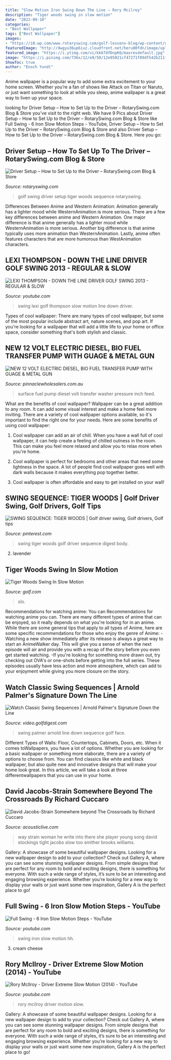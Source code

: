 ```yaml
---
title: "Slow Motion Iron Swing Down The Line ~ Rory Mcilroy"
description: "Tiger woods swing in slow motion"
date: "2022-09-10"
categories:
- "Best Wallpaper"
tags: ["Best Wallpaper"]
images:
- "https://i0.wp.com/www.rotaryswing.com/golf-lessons-blog/wp-content/uploads/2012/11/Tiger-Woods-swing-sequence-tout.jpg?fit=768%2C432&amp;ssl=1"
featuredImage: "http://dwgyu36up6iuz.cloudfront.net/heru80fdn/image/upload/c_fill,d_placeholder_thescene.jpg,fl_progressive,g_face,h_450,q_80,w_800/v1390954603/golfdigest_swing-sequence-arnold-palmer-down-the-line.jpg"
featured_image: "https://i.ytimg.com/vi/kk67dfDnpKQ/maxresdefault.jpg"
image: "https://i.pinimg.com/736x/12/e9/50/12e95021cf47271f09df542b211fa617.jpg"
ShowToc: true
author: "Enoch Yundt"
---
```



Anime wallpaper is a popular way to add some extra excitement to your home screen. Whether you’re a fan of shows like Attack on Titan or Naruto, or just want something to look at while you sleep, anime wallpaper is a great way to liven up your space.

	

		
looking for Driver Setup – How to Set Up to the Driver – RotarySwing.com Blog &amp; Store you've visit to the right web. We have 9 Pics about Driver Setup – How to Set Up to the Driver – RotarySwing.com Blog &amp; Store like Full Swing - 6 Iron Slow Motion Steps - YouTube, Driver Setup – How to Set Up to the Driver – RotarySwing.com Blog &amp; Store and also Driver Setup – How to Set Up to the Driver – RotarySwing.com Blog &amp; Store. Here you go:
		
    
## Driver Setup – How To Set Up To The Driver – RotarySwing.com Blog &amp; Store

<img loading=lazy src="https://i0.wp.com/www.rotaryswing.com/golf-lessons-blog/wp-content/uploads/2012/11/Tiger-Woods-swing-sequence-tout.jpg?fit=768%2C432&amp;ssl=1" onerror="this.onerror=null;this.src='https://tse1.mm.bing.net/th?id=OIP.ZwJEK4NDdySHdw1EVCJzcQHaEK&amp;pid=15.1';" alt="Driver Setup – How to Set Up to the Driver – RotarySwing.com Blog &amp; Store">

_Source: rotaryswing.com_

>golf swing driver setup tiger woods sequence rotaryswing. 

	

Differences Between Anime and Western Animation: Animation generally has a lighter mood while WesternAnimation is more serious.
There are a few key differences between anime and Western Animation. One major difference is that anime generally has a lighter mood while WesternAnimation is more serious. Another big difference is that anime typically uses more animation than WesternAnimation. Lastly, anime often features characters that are more humorous than WestAnimation characters.

    
## LEXI THOMPSON - DOWN THE LINE DRIVER GOLF SWING 2013 - REGULAR &amp; SLOW

<img loading=lazy src="https://i.ytimg.com/vi/yfCt0Hkwues/maxresdefault.jpg" onerror="this.onerror=null;this.src='https://tse3.mm.bing.net/th?id=OIP.QGnWNtNgAQPpo0qbtoKf2QHaEK&amp;pid=15.1';" alt="LEXI THOMPSON - DOWN THE LINE DRIVER GOLF SWING 2013 - REGULAR &amp; SLOW">

_Source: youtube.com_

>swing lexi golf thompson slow motion line down driver. 

	

Types of cool wallpaper:
There are many types of cool wallpaper, but some of the most popular include abstract art, nature scenes, and pop art. If you're looking for a wallpaper that will add a little life to your home or office space, consider something that's both stylish and classic.

    
## NEW 12 VOLT ELECTRIC DIESEL, BIO FUEL TRANSFER PUMP WITH GUAGE &amp; METAL GUN

<img loading=lazy src="http://www.pinnaclewholesalers.com.au/image/data/surface-cleaner2/banner.jpg" onerror="this.onerror=null;this.src='https://tse1.mm.bing.net/th?id=OIP.pC3fAnfWTNG0rTB2VMTDEQHaC-&amp;pid=15.1';" alt="NEW 12 VOLT ELECTRIC DIESEL, BIO FUEL TRANSFER PUMP WITH GUAGE &amp; METAL GUN">

_Source: pinnaclewholesalers.com.au_

>surface fuel pump diesel volt transfer washer pressure inch feed. 

	

What are the benefits of cool wallpaper?
Wallpaper can be a great addition to any room. It can add some visual interest and make a home feel more inviting. There are a variety of cool wallpaper options available, so it's important to find the right one for your needs. Here are some benefits of using cool wallpaper: 
1. Cool wallpaper can add an air of chill. When you have a wall full of cool wallpaper, it can help create a feeling of chilled outness in the room. This can make you feel more relaxed and allow you to relax more when you're home. 

2. Cool wallpaper is perfect for bedrooms and other areas that need some lightness in the space. A lot of people find cool wallpaper goes well with dark walls because it makes everything pop together better. 

3. Cool wallpaper is often affordable and easy to get installed on your wall!

    
## SWING SEQUENCE: TIGER WOODS | Golf Driver Swing, Golf Drivers, Golf Tips

<img loading=lazy src="https://i.pinimg.com/736x/12/e9/50/12e95021cf47271f09df542b211fa617.jpg" onerror="this.onerror=null;this.src='https://tse4.mm.bing.net/th?id=OIP.nKarTJREqNLPYYfNjF0wIwHaHa&amp;pid=15.1';" alt="SWING SEQUENCE: TIGER WOODS | Golf driver swing, Golf drivers, Golf tips">

_Source: pinterest.com_

>swing tiger woods golf driver sequence digest body. 

	

2. lavender 

    
## Tiger Woods Swing In Slow Motion

<img loading=lazy src="https://golf.com/wp-content/uploads/2016/11/video_imagestiger-woods-slo-mo_640.jpg" onerror="this.onerror=null;this.src='https://tse3.mm.bing.net/th?id=OIP.LTv1ewJy5qI0QmnzmeYlBAHaEK&amp;pid=15.1';" alt="Tiger Woods Swing In Slow Motion">

_Source: golf.com_

>slo. 

	

Recommendations for watching anime: You can
Recommendations for watching anime you can. There are many different types of anime that can be enjoyed, so it really depends on what you're looking for in an anime. While there are some general tips that apply to all types of Anime, here are some specific recommendations for those who enjoy the genre of Anime: 
-Watching a new show immediately after its release is always a great way to start an AnimeWalker day. This will give you a sense of when the next episode will air and provide you with a recap of the story before you even get started watching. 
-If you're looking for something more drawn out, try checking out OVA's or one-shots before getting into the full series. These episodes usually have less action and more atmosphere, which can add to your enjoyment while giving you more closure on the story.

    
## Watch Classic Swing Sequences | Arnold Palmer&#039;s Signature Down The Line

<img loading=lazy src="http://dwgyu36up6iuz.cloudfront.net/heru80fdn/image/upload/c_fill,d_placeholder_thescene.jpg,fl_progressive,g_face,h_450,q_80,w_800/v1390954603/golfdigest_swing-sequence-arnold-palmer-down-the-line.jpg" onerror="this.onerror=null;this.src='https://tse3.mm.bing.net/th?id=OIP.VVzvLuxJhUQu9uvQNASqeQHaEK&amp;pid=15.1';" alt="Watch Classic Swing Sequences | Arnold Palmer&#039;s Signature Down the Line">

_Source: video.golfdigest.com_

>swing palmer arnold line down sequence golf face. 

	

Different Types of Walls: Floor, Countertops, Cabinets, Doors, etc.
When it comes toWallpapers, you have a lot of options. Whether you are looking for a basic wallpaper or something more elaborate, there are a variety of options to choose from. You can find classics like white and black wallpaper, but also quite new and innovative designs that will make your home look great. In this article, we will take a look at three differentwallpapers that you can use in your home.

    
## David Jacobs-Strain Somewhere Beyond The Crossroads By Richard Cuccaro

<img loading=lazy src="https://acousticlive.com/November_2008_files/DavidJacobs-Strain_covr.gif" onerror="this.onerror=null;this.src='https://tse2.mm.bing.net/th?id=OIP.-ZDr1E2MJ0BYseB2ggIJZgAAAA&amp;pid=15.1';" alt="David Jacobs-Strain Somewhere beyond The Crossroads by Richard Cuccaro">

_Source: acousticlive.com_

>way strain woman he write into there she player young song david stockings tight jacobs slow too smither brooks williams. 

	

Gallery: A showcase of some beautiful wallpaper designs.
Looking for a new wallpaper design to add to your collection? Check out Gallery A, where you can see some stunning wallpaper designs. From simple designs that are perfect for any room to bold and exciting designs, there is something for everyone. With such a wide range of styles, it’s sure to be an interesting and engaging browsing experience. Whether you’re looking for a new way to display your walls or just want some new inspiration, Gallery A is the perfect place to go!





	
	
    
## Full Swing - 6 Iron Slow Motion Steps - YouTube

<img loading=lazy src="http://i.ytimg.com/vi/hh-I1q84Po8/maxresdefault.jpg" onerror="this.onerror=null;this.src='https://tse1.mm.bing.net/th?id=OIP.xXoAXL8RbiAKO7x7eJeB0AHaEK&amp;pid=15.1';" alt="Full Swing - 6 Iron Slow Motion Steps - YouTube">

_Source: youtube.com_

>swing iron slow motion hh. 

	

3. cream cheese 

    
## Rory McIlroy - Driver Extreme Slow Motion (2014) - YouTube

<img loading=lazy src="https://i.ytimg.com/vi/kk67dfDnpKQ/maxresdefault.jpg" onerror="this.onerror=null;this.src='https://tse1.mm.bing.net/th?id=OIP.anxBGH7m3PPz6mw8OFqADQHaEK&amp;pid=15.1';" alt="Rory McIlroy - Driver Extreme Slow Motion (2014) - YouTube">

_Source: youtube.com_

>rory mcilroy driver motion slow. 

	

Gallery: A showcase of some beautiful wallpaper designs.
Looking for a new wallpaper design to add to your collection? Check out Gallery A, where you can see some stunning wallpaper designs. From simple designs that are perfect for any room to bold and exciting designs, there is something for everyone. With such a wide range of styles, it’s sure to be an interesting and engaging browsing experience. Whether you’re looking for a new way to display your walls or just want some new inspiration, Gallery A is the perfect place to go!





	
	

